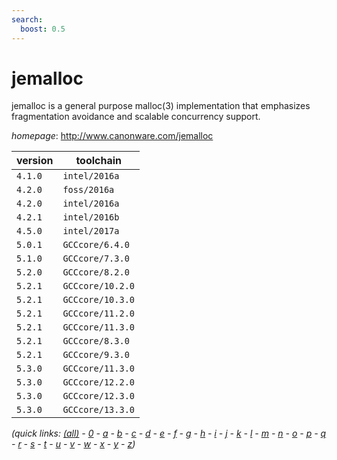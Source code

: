 ```yaml
---
search:
  boost: 0.5
---
```

# jemalloc

jemalloc is a general purpose malloc(3) implementation that emphasizes fragmentation avoidance and  scalable concurrency support.

*homepage*: <http://www.canonware.com/jemalloc>

version | toolchain
--------|----------
``4.1.0`` | ``intel/2016a``
``4.2.0`` | ``foss/2016a``
``4.2.0`` | ``intel/2016a``
``4.2.1`` | ``intel/2016b``
``4.5.0`` | ``intel/2017a``
``5.0.1`` | ``GCCcore/6.4.0``
``5.1.0`` | ``GCCcore/7.3.0``
``5.2.0`` | ``GCCcore/8.2.0``
``5.2.1`` | ``GCCcore/10.2.0``
``5.2.1`` | ``GCCcore/10.3.0``
``5.2.1`` | ``GCCcore/11.2.0``
``5.2.1`` | ``GCCcore/11.3.0``
``5.2.1`` | ``GCCcore/8.3.0``
``5.2.1`` | ``GCCcore/9.3.0``
``5.3.0`` | ``GCCcore/11.3.0``
``5.3.0`` | ``GCCcore/12.2.0``
``5.3.0`` | ``GCCcore/12.3.0``
``5.3.0`` | ``GCCcore/13.3.0``


*(quick links: [(all)](../index.md) - [0](../0/index.md) - [a](../a/index.md) - [b](../b/index.md) - [c](../c/index.md) - [d](../d/index.md) - [e](../e/index.md) - [f](../f/index.md) - [g](../g/index.md) - [h](../h/index.md) - [i](../i/index.md) - [j](../j/index.md) - [k](../k/index.md) - [l](../l/index.md) - [m](../m/index.md) - [n](../n/index.md) - [o](../o/index.md) - [p](../p/index.md) - [q](../q/index.md) - [r](../r/index.md) - [s](../s/index.md) - [t](../t/index.md) - [u](../u/index.md) - [v](../v/index.md) - [w](../w/index.md) - [x](../x/index.md) - [y](../y/index.md) - [z](../z/index.md))*

